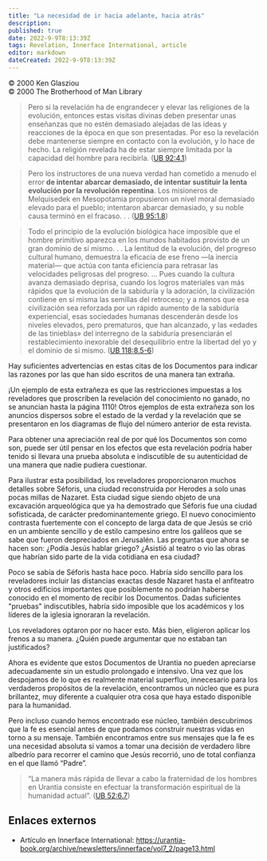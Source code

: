 ```yaml
---
title: "La necesidad de ir hacia adelante, hacia atrás"
description: 
published: true
date: 2022-9-9T8:13:39Z
tags: Revelation, Innerface International, article
editor: markdown
dateCreated: 2022-9-9T8:13:39Z
---
```


<p class="v-card v-sheet theme--light grey lighten-3 px-2">© 2000 Ken Glasziou<br>© 2000 The Brotherhood of Man Library</p>

> Pero si la revelación ha de engrandecer y elevar las religiones de la evolución, entonces estas visitas divinas deben presentar unas enseñanzas que no estén demasiado alejadas de las ideas y reacciones de la época en que son presentadas. Por eso la revelación debe mantenerse siempre en contacto con la evolución, y lo hace de hecho. La religión revelada ha de estar siempre limitada por la capacidad del hombre para recibirla. ([UB 92:4.1](/es/El_Libro_de_Urantia/92#p4_1))

> Pero los instructores de una nueva verdad han cometido a menudo el error **de intentar abarcar demasiado, de intentar sustituir la lenta evolución por la revolución repentina**. Los misioneros de Melquisedek en Mesopotamia propusieron un nivel moral demasiado elevado para el pueblo; intentaron abarcar demasiado, y su noble causa terminó en el fracaso. . . ([UB 95:1.8](/es/El_Libro_de_Urantia/95#p1_8))

> Todo el principio de la evolución biológica hace imposible que el hombre primitivo aparezca en los mundos habitados provisto de un gran dominio de sí mismo. . . La lentitud de la evolución, del progreso cultural humano, demuestra la eficacia de ese freno —la inercia material— que actúa con tanta eficiencia para retrasar las velocidades peligrosas del progreso. ... Pues cuando la cultura avanza demasiado deprisa, cuando los logros materiales van más rápidos que la evolución de la sabiduría y la adoración, la civilización contiene en sí misma las semillas del retroceso; y a menos que esa civilización sea reforzada por un rápido aumento de la sabiduría experiencial, esas sociedades humanas descenderán desde los niveles elevados, pero prematuros, que han alcanzado, y las «edades de las tinieblas» del interregno de la sabiduría presenciarán el restablecimiento inexorable del desequilibrio entre la libertad del yo y el dominio de sí mismo. ([UB 118:8.5-6](/en/The_Urantia_Book/118#p8_5))

Hay suficientes advertencias en estas citas de los Documentos para indicar las razones por las que han sido escritos de una manera tan extraña.

¡Un ejemplo de esta extrañeza es que las restricciones impuestas a los reveladores que proscriben la revelación del conocimiento no ganado, no se anuncian hasta la página 1110! Otros ejemplos de esta extrañeza son los anuncios dispersos sobre el estado de la verdad y la revelación que se presentaron en los diagramas de flujo del número anterior de esta revista.

Para obtener una apreciación real de por qué los Documentos son como son, puede ser útil pensar en los efectos que esta revelación podría haber tenido si llevara una prueba absoluta e indiscutible de su autenticidad de una manera que nadie pudiera cuestionar.

Para ilustrar esta posibilidad, los reveladores proporcionaron muchos detalles sobre Séforis, una ciudad reconstruida por Herodes a solo unas pocas millas de Nazaret. Esta ciudad sigue siendo objeto de una excavación arqueológica que ya ha demostrado que Séforis fue una ciudad sofisticada, de carácter predominantemente griego. El nuevo conocimiento contrasta fuertemente con el concepto de larga data de que Jesús se crió en un ambiente sencillo y de estilo campesino entre los galileos que se sabe que fueron despreciados en Jerusalén. Las preguntas que ahora se hacen son: ¿Podía Jesús hablar griego? ¿Asistió al teatro o vio las obras que habrían sido parte de la vida cotidiana en esa ciudad?

Poco se sabía de Séforis hasta hace poco. Habría sido sencillo para los reveladores incluir las distancias exactas desde Nazaret hasta el anfiteatro y otros edificios importantes que posiblemente no podrían haberse conocido en el momento de recibir los Documentos. Dadas suficientes "pruebas" indiscutibles, habría sido imposible que los académicos y los líderes de la iglesia ignoraran la revelación.

Los reveladores optaron por no hacer esto. Más bien, eligieron aplicar los frenos a su manera. ¿Quién puede argumentar que no estaban tan justificados?

Ahora es evidente que estos Documentos de Urantia no pueden apreciarse adecuadamente sin un estudio prolongado e intensivo. Una vez que los despojamos de lo que es realmente material superfluo, innecesario para los verdaderos propósitos de la revelación, encontramos un núcleo que es pura brillantez, muy diferente a cualquier otra cosa que haya estado disponible para la humanidad.

Pero incluso cuando hemos encontrado ese núcleo, también descubrimos que la fe es esencial antes de que podamos construir nuestras vidas en torno a su mensaje. También encontramos entre sus mensajes que la fe es una necesidad absoluta si vamos a tomar una decisión de verdadero libre albedrío para recorrer el camino que Jesús recorrió, uno de total confianza en el que llamó “Padre”.

> “La manera más rápida de llevar a cabo la fraternidad de los hombres en Urantia consiste en efectuar la transformación espiritual de la humanidad actual”. ([UB 52:6.7](/es/El_Libro_de_Urantia/52#p6_7))

## Enlaces externos

- Artículo en Innerface International: https://urantia-book.org/archive/newsletters/innerface/vol7_2/page13.html


